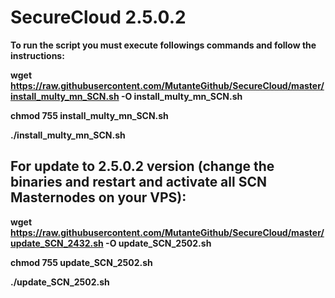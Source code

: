 # SecureCloud 2.5.0.2

<b>To run the script you must execute followings commands and follow the instructions:</bh>

wget https://raw.githubusercontent.com/MutanteGithub/SecureCloud/master/install_multy_mn_SCN.sh -O install_multy_mn_SCN.sh

chmod 755 install_multy_mn_SCN.sh

./install_multy_mn_SCN.sh

## For update to 2.5.0.2 version (change the binaries and restart and activate all SCN Masternodes on your VPS):

wget https://raw.githubusercontent.com/MutanteGithub/SecureCloud/master/update_SCN_2432.sh -O update_SCN_2502.sh

chmod 755 update_SCN_2502.sh

./update_SCN_2502.sh
